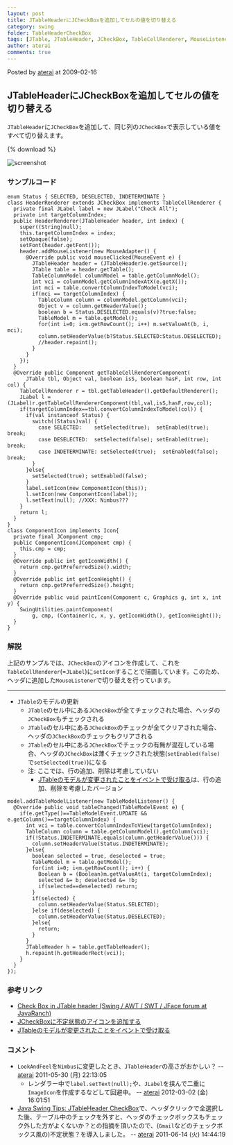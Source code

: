 ```yaml
---
layout: post
title: JTableHeaderにJCheckBoxを追加してセルの値を切り替える
category: swing
folder: TableHeaderCheckBox
tags: [JTable, JTableHeader, JCheckBox, TableCellRenderer, MouseListener, Icon, JLabel]
author: aterai
comments: true
---
```


Posted by [aterai](http://terai.xrea.jp/aterai.html) at 2009-02-16

## JTableHeaderにJCheckBoxを追加してセルの値を切り替える
`JTableHeader`に`JCheckBox`を追加して、同じ列の`JCheckBox`で表示している値をすべて切り替えます。

{% download %}

![screenshot](https://lh6.googleusercontent.com/_9Z4BYR88imo/TQTUf8Li6CI/AAAAAAAAAmI/mj7-1IwK86o/s800/TableHeaderCheckBox.png)

### サンプルコード
<pre class="prettyprint"><code>enum Status { SELECTED, DESELECTED, INDETERMINATE }
class HeaderRenderer extends JCheckBox implements TableCellRenderer {
  private final JLabel label = new JLabel("Check All");
  private int targetColumnIndex;
  public HeaderRenderer(JTableHeader header, int index) {
    super((String)null);
    this.targetColumnIndex = index;
    setOpaque(false);
    setFont(header.getFont());
    header.addMouseListener(new MouseAdapter() {
      @Override public void mouseClicked(MouseEvent e) {
        JTableHeader header = (JTableHeader)e.getSource();
        JTable table = header.getTable();
        TableColumnModel columnModel = table.getColumnModel();
        int vci = columnModel.getColumnIndexAtX(e.getX());
        int mci = table.convertColumnIndexToModel(vci);
        if(mci == targetColumnIndex) {
          TableColumn column = columnModel.getColumn(vci);
          Object v = column.getHeaderValue();
          boolean b = Status.DESELECTED.equals(v)?true:false;
          TableModel m = table.getModel();
          for(int i=0; i&lt;m.getRowCount(); i++) m.setValueAt(b, i, mci);
          column.setHeaderValue(b?Status.SELECTED:Status.DESELECTED);
          //header.repaint();
        }
      }
    });
  }
  @Override public Component getTableCellRendererComponent(
      JTable tbl, Object val, boolean isS, boolean hasF, int row, int col) {
    TableCellRenderer r = tbl.getTableHeader().getDefaultRenderer();
    JLabel l = (JLabel)r.getTableCellRendererComponent(tbl,val,isS,hasF,row,col);
    if(targetColumnIndex==tbl.convertColumnIndexToModel(col)) {
      if(val instanceof Status) {
        switch((Status)val) {
          case SELECTED:    setSelected(true);  setEnabled(true);  break;
          case DESELECTED:  setSelected(false); setEnabled(true);  break;
          case INDETERMINATE: setSelected(true);  setEnabled(false); break;
        }
      }else{
        setSelected(true); setEnabled(false);
      }
      label.setIcon(new ComponentIcon(this));
      l.setIcon(new ComponentIcon(label));
      l.setText(null); //XXX: Nimbus???
    }
    return l;
  }
}
class ComponentIcon implements Icon{
  private final JComponent cmp;
  public ComponentIcon(JComponent cmp) {
    this.cmp = cmp;
  }
  @Override public int getIconWidth() {
    return cmp.getPreferredSize().width;
  }
  @Override public int getIconHeight() {
    return cmp.getPreferredSize().height;
  }
  @Override public void paintIcon(Component c, Graphics g, int x, int y) {
    SwingUtilities.paintComponent(
        g, cmp, (Container)c, x, y, getIconWidth(), getIconHeight());
  }
}
</code></pre>

### 解説
上記のサンプルでは、`JCheckBox`のアイコンを作成して、これを`TableCellRenderer`(=`JLabel`)に`setIcon`することで描画しています。このため、ヘッダに追加した`MouseListener`で切り替えを行っています。

- - - -
- `JTable`のモデルの更新
    - `JTable`のセル中にある`JCheckBox`が全てチェックされた場合、ヘッダの`JCheckBox`もチェックされる
    - `JTable`のセル中にある`JCheckBox`のチェックが全てクリアされた場合、ヘッダの`JCheckBox`のチェックもクリアされる
    - `JTable`のセル中にある`JCheckBox`でチェックの有無が混在している場合、ヘッダの`JCheckBox`は薄くチェックされた状態(`setEnabled(false)`で`setSelected(true)`)になる
    - 注: ここでは、行の追加、削除は考慮していない
        - [JTableのモデルが変更されたことをイベントで受け取る](http://terai.xrea.jp/Swing/TableModelEvent.html)は、行の追加、削除を考慮したバージョン

<!-- dummy comment line for breaking list -->

<pre class="prettyprint"><code>model.addTableModelListener(new TableModelListener() {
  @Override public void tableChanged(TableModelEvent e) {
    if(e.getType()==TableModelEvent.UPDATE &amp;&amp; e.getColumn()==targetColumnIndex) {
      int vci = table.convertColumnIndexToView(targetColumnIndex);
      TableColumn column = table.getColumnModel().getColumn(vci);
      if(!Status.INDETERMINATE.equals(column.getHeaderValue())) {
        column.setHeaderValue(Status.INDETERMINATE);
      }else{
        boolean selected = true, deselected = true;
        TableModel m = table.getModel();
        for(int i=0; i&lt;m.getRowCount(); i++) {
          Boolean b = (Boolean)m.getValueAt(i, targetColumnIndex);
          selected &amp;= b; deselected &amp;= !b;
          if(selected==deselected) return;
        }
        if(selected) {
          column.setHeaderValue(Status.SELECTED);
        }else if(deselected) {
          column.setHeaderValue(Status.DESELECTED);
        }else{
          return;
        }
      }
      JTableHeader h = table.getTableHeader();
      h.repaint(h.getHeaderRect(vci));
    }
  }
});
</code></pre>

### 参考リンク
- [Check Box in JTable header (Swing / AWT / SWT / JFace forum at JavaRanch)](http://www.coderanch.com/t/343795/Swing-AWT-SWT-JFace/java/Check-Box-JTable-header)
- [JCheckBoxに不定状態のアイコンを追加する](http://terai.xrea.jp/Swing/TriStateCheckBox.html)
- [JTableのモデルが変更されたことをイベントで受け取る](http://terai.xrea.jp/Swing/TableModelEvent.html)

<!-- dummy comment line for breaking list -->

### コメント
- `LookAndFeel`を`Nimbus`に変更したとき、`JTableHeader`の高さがおかしい？ -- [aterai](http://terai.xrea.jp/aterai.html) 2011-05-30 (月) 22:13:05
    - レンダラー中で`label.setText(null);`や、`JLabel`を挟んで二重に`ImageIcon`を作成するなどして回避中。 -- [aterai](http://terai.xrea.jp/aterai.html) 2012-03-02 (金) 16:01:51
- [Java Swing Tips: JTableHeader CheckBox](http://java-swing-tips.blogspot.com/2009/02/jtableheader-checkbox.html)で、ヘッダクリックで全選択した後、テーブル中のチェックを外すと、ヘッダのチェックボックスもチェック外した方がよくないか？との指摘を頂いたので、(`Gmail`などのチェックボックス風の)不定状態？を導入しました。 -- [aterai](http://terai.xrea.jp/aterai.html) 2011-06-14 (火) 14:44:19

<!-- dummy comment line for breaking list -->

